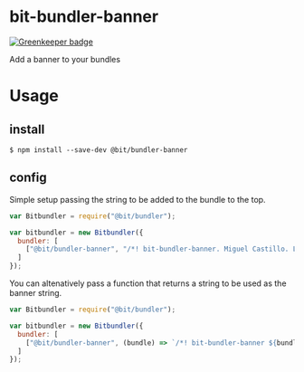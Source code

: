 # bit-bundler-banner

[![Greenkeeper badge](https://badges.greenkeeper.io/MiguelCastillo/bit-bundler-banner.svg)](https://greenkeeper.io/)

Add a banner to your bundles

# Usage

## install
```
$ npm install --save-dev @bit/bundler-banner
```

## config

Simple setup passing the string to be added to the bundle to the top.

``` javascript
var Bitbundler = require("@bit/bundler");

var bitbundler = new Bitbundler({
  bundler: [
    ["@bit/bundler-banner", "/*! bit-bundler-banner. Miguel Castillo. Licensed under MIT */"]
  ]
});
```

You can altenatively pass a function that returns a string to be used as the banner string.

``` javascript
var Bitbundler = require("@bit/bundler");

var bitbundler = new Bitbundler({
  bundler: [
    ["@bit/bundler-banner", (bundle) => `/*! bit-bundler-banner ${bundle.name}. Miguel Castillo. Licensed under MIT */`]
  ]
});
```
